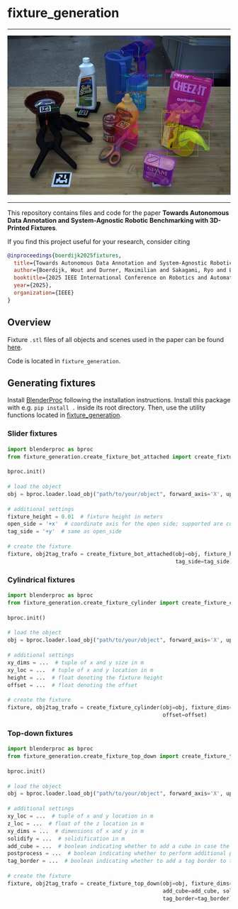 # fixture_generation

---
<p align="center">
<img src='figure.png' width='600'>
<p>

---

This repository contains files and code for the paper **Towards Autonomous Data Annotation and System-Agnostic Robotic Benchmarking with 3D-Printed Fixtures**.

If you find this project useful for your research, consider citing
```bibtex
@inproceedings{boerdijk2025fixtures,
  title={Towards Autonomous Data Annotation and System-Agnostic Robotic Benchmarking with 3D-Printed Fixtures},
  author={Boerdijk, Wout and Durner, Maximilian and Sakagami, Ryo and Lehner, Peter and Triebel, Rudolph},
  booktitle={2025 IEEE International Conference on Robotics and Automation (ICRA)},
  year={2025},
  organization={IEEE}
}
```

## Overview

Fixture `.stl` files of all objects and scenes used in the paper can be found [here](fixture_files).

Code is located in `fixture_generation`.

## Generating fixtures

Install [BlenderProc](https://github.com/DLR-RM/BlenderProc) following the installation instructions.
Install this package with e.g. `pip install .` inside its root directory.
Then, use the utility functions located in [fixture_generation](fixture_generation).

### Slider fixtures

```python
import blenderproc as bproc
from fixture_generation.create_fixture_bot_attached import create_fixture_bot_attached

bproc.init()

# load the object
obj = bproc.loader.load_obj("path/to/your/object", forward_axis='X', up_axis='Z')[0]

# additional settings
fixture_height = 0.01  # fixture height in meters
open_side = '+x'  # coordinate axis for the open side; supported are combinations of +/- and x/y
tag_side = '+y'  # same as open_side

# create the fixture
fixture, obj2tag_trafo = create_fixture_bot_attached(obj=obj, fixture_height=fixture_height, open_side=open_side, 
                                                     tag_side=tag_side)
```

### Cylindrical fixtures

```python
import blenderproc as bproc
from fixture_generation.create_fixture_cylinder import create_fixture_cylinder

bproc.init()

# load the object
obj = bproc.loader.load_obj("path/to/your/object", forward_axis='X', up_axis='Z')[0]

# additional settings
xy_dims = ...  # tuple of x and y size in m
xy_loc = ...  # tuple of x and y location in m
height = ...  # float denoting the fixture height
offset = ...  # float denoting the offset

# create the fixture
fixture, obj2tag_trafo = create_fixture_cylinder(obj=obj, fixture_dims=xy_dims, fixture_loc=xy_loc, fixture_height=height,
                                                 offset=offset)
```

### Top-down fixtures

```python
import blenderproc as bproc
from fixture_generation.create_fixture_top_down import create_fixture_top_down

bproc.init()

# load the object
obj = bproc.loader.load_obj("path/to/your/object", forward_axis='X', up_axis='Z')[0]

# additional settings
xy_loc = ...  # tuple of x and y location in m
z_loc = ...  # float of the z location in m
xy_dims = ...  # dimensions of x and y in m
solidify = ...  # solidification in m
add_cube = ...  # boolean indicating whether to add a cube in case the fixture is not larger than the object
postprocess = ...  # boolean indicating whether to perform additional postprocessing for clean-up
tag_border = ...  # boolean indicating whether to add a tag border to the fixture

# create the fixture
fixture, obj2tag_trafo = create_fixture_top_down(obj=obj, fixture_dims=xy_dims, fixture_loc=xy_loc, z_loc=z_loc,
                                                 add_cube=add_cube, solidify=solidify, postprocess=postprocess, 
                                                 tag_border=tag_border)
```

